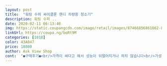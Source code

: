 ```yaml
---
layout: post 
title:  "훠링 수퍼 싸이클론 핸디 차량용 청소기" 
description: 훠링 수퍼 ..
date: 2020-02-11 06:13:40 
img: https://static.coupangcdn.com/image/retail/images/87466856861862-873d71b5-27c9-4ed6-bf09-e0557ffd66bf.jpg 
linkUrl: https://coupa.ng/boRt9M 
categories: [1018] 
color: 43A047 
price: 18800 
author: Ask View Shop 
cont:  "●구매후기●<br/>가격이 싸다고 해서 성능이 뒤떨어지거나 하지 않습니다<br/>가성비가 매우 높은 제품입니다<br/>개인적으로 가까운 사람들에게 추천하고 싶은 제품입니다<br/>구성품은 아주 예쁘게 뽁뽁이로 포장되서 왔구요<br/>성능 좋아요~<br/>이것저것 청소용도에 맞게 왓어요 후기들 보니까 흡입력이 약하다고 하던데 이가격에 이정도는 정말 괜찮다고 생각해요 물론 엄청깔끔하게 청소하고싶다를 기대하긴 어렵지만 ㅎㅎ 셀프 청소는 좋은것같아요<br/>일단 소리는 크진않고요 차량용 치고는 적당한것 같아요<br/>일반 220V는 사용불가이고요 차량전용이네요<br/>코드가 일체형이고요 차량용 시거잭??전용이에요<br/>흡입구에 장착할 수 있는 노즐이 세 가지가 있어서 상황에 맞게 사용할 수 있습니다 연장 코드가 길어서 그런 것까지도 충분히 사용 가능합니다<br/>흡입력도 차량전용치고는 좋아요!!~<br/>" 
---
```

